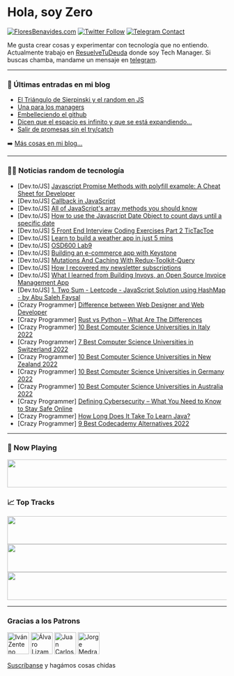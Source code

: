 # Hola, soy Zero

[![FloresBenavides.com](https://img.shields.io/website?down_message=oops&label=MiBlog&style=for-the-badge&up_message=online&url=https%3A%2F%2Ffloresbenavides.com)](https://floresbenavides.com) [![Twitter Follow](https://img.shields.io/twitter/follow/ZeroDragon?color=%231DA1F2&label=Follow&logo=twitter&logoColor=ffffff&style=for-the-badge)](https://twitter.com/zerodragon) [![Telegram Contact](https://img.shields.io/badge/escr%C3%ADbeme-ZeroDragon-%2326A5E4?style=for-the-badge&logo=telegram)](https://t.me/zerodragon)

Me gusta crear cosas y experimentar con tecnología que no entiendo.
Actualmente trabajo en [ResuelveTuDeuda](http://github.com/resuelve) donde soy Tech Manager.
Si buscas chamba, mandame un mensaje en [telegram](https://t.me/zerodragon).

---

### 📕 Últimas entradas en mi blog
<!-- BLOG-POST-LIST:START -->
- [El Triángulo de Sierpinski y el random en JS](https://floresbenavides.com/el-triangulo-de-sierpinski-y-el-random-en-js/)
- [Una para los managers](https://floresbenavides.com/una-para-los-managers/)
- [Embelleciendo el github](https://floresbenavides.com/embelleciendo-el-github/)
- [Dicen que el espacio es infinito y que se está expandiendo…](https://floresbenavides.com/dicen-que-el-espacio-es-infinito-y-que-se-esta-expandiendo/)
- [Salir de promesas sin el try/catch](https://floresbenavides.com/salir-de-promesas-sin-el-try-catch/)
<!-- BLOG-POST-LIST:END -->

➡️ [Más cosas en mi blog...](https://floresbenavides.com)

---

### 👨‍💻 Noticias random de tecnología
<!-- TECH-POSTS:START -->
- [Dev.to/JS] [Javascript Promise Methods with polyfill example: A Cheat Sheet for Developer](https://dev.to/devsmitra/javascript-promise-methods-with-polyfill-example-a-cheat-sheet-for-developer-2h0e)
- [Dev.to/JS] [Callback in JavaScript](https://dev.to/estotriramdani/callback-in-javascript-3hp6)
- [Dev.to/JS] [All of JavaScript&#39;s array methods you should know](https://dev.to/geomukkath/all-of-javascripts-array-methods-you-should-know-49n4)
- [Dev.to/JS] [How to use the Javascript Date Object to count days until a specific date](https://dev.to/spanglishgaby/how-to-use-the-javascript-date-object-to-count-days-until-a-specific-date-2bdo)
- [Dev.to/JS] [5 Front End Interview Coding Exercises Part 2 TicTacToe](https://dev.to/lucvankerkvoort/5-front-end-interview-coding-exercises-part-2-tictactoe-2k6d)
- [Dev.to/JS] [Learn to build a weather app in just 5 mins](https://dev.to/documatic/learn-to-build-a-weather-app-in-just-5-mins-o7l)
- [Dev.to/JS] [OSD600 Lab9](https://dev.to/dadolhay/osd600-lab9-5279)
- [Dev.to/JS] [Building an e-commerce app with Keystone](https://dev.to/asayerio_techblog/building-an-e-commerce-app-with-keystone-2npc)
- [Dev.to/JS] [Mutations And Caching With Redux-Toolkit-Query](https://dev.to/asayerio_techblog/mutations-and-caching-with-redux-toolkit-query-2gi3)
- [Dev.to/JS] [How I recovered my newsletter subscriptions](https://dev.to/alexwilson/how-i-recovered-my-newsletter-subscriptions-1ed1)
- [Dev.to/JS] [What I learned from Building Invoys, an Open Source Invoice Management App](https://dev.to/fazzaamiarso/what-i-learned-from-building-invoys-an-open-source-invoice-management-app-54f6)
- [Dev.to/JS] [1. Two Sum - Leetcode - JavaScript Solution using HashMap - by Abu Saleh Faysal](https://dev.to/abusalehfaysal/1-two-sum-leetcode-javascript-solution-using-hashmap-by-abu-saleh-faysal-4fml)
- [Crazy Programmer] [Difference between Web Designer and Web Developer](https://www.thecrazyprogrammer.com/2022/11/difference-between-web-designer-and-web-developer.html)
- [Crazy Programmer] [Rust vs Python – What Are The Differences](https://www.thecrazyprogrammer.com/2022/11/rust-vs-python.html)
- [Crazy Programmer] [10 Best Computer Science Universities in Italy 2022](https://www.thecrazyprogrammer.com/2022/11/computer-science-universities-in-italy.html)
- [Crazy Programmer] [7 Best Computer Science Universities in Switzerland 2022](https://www.thecrazyprogrammer.com/2022/11/computer-science-universities-in-switzerland.html)
- [Crazy Programmer] [10 Best Computer Science Universities in New Zealand 2022](https://www.thecrazyprogrammer.com/2022/10/computer-science-universities-in-new-zealand.html)
- [Crazy Programmer] [10 Best Computer Science Universities in Germany 2022](https://www.thecrazyprogrammer.com/2022/10/computer-science-universities-in-germany.html)
- [Crazy Programmer] [10 Best Computer Science Universities in Australia 2022](https://www.thecrazyprogrammer.com/2022/10/best-computer-science-universities-in-australia.html)
- [Crazy Programmer] [Defining Cybersecurity – What You Need to Know to Stay Safe Online](https://www.thecrazyprogrammer.com/2022/10/defining-cybersecurity.html)
- [Crazy Programmer] [How Long Does It Take To Learn Java?](https://www.thecrazyprogrammer.com/2022/10/how-long-does-it-take-to-learn-java.html)
- [Crazy Programmer] [9 Best Codecademy Alternatives 2022](https://www.thecrazyprogrammer.com/2022/10/codecademy-alternatives.html)<!-- TECH-POSTS:END -->

---

### 🎵 Now Playing
<a href="https://spotify-now-playing-dun.vercel.app/now-playing?open"><img src="https://spotify-now-playing-dun.vercel.app/now-playing" width="540" height="64"></a>

### 📈 Top Tracks
<a href="https://spotify-now-playing-dun.vercel.app/top-tracks?i=1&open"><img src="https://spotify-now-playing-dun.vercel.app/top-tracks?i=1" width="540" height="64"></a>
<a href="https://spotify-now-playing-dun.vercel.app/top-tracks?i=2&open"><img src="https://spotify-now-playing-dun.vercel.app/top-tracks?i=2" width="540" height="64"></a>
<a href="https://spotify-now-playing-dun.vercel.app/top-tracks?i=3&open"><img src="https://spotify-now-playing-dun.vercel.app/top-tracks?i=3" width="540" height="64"></a>

---

### Gracias a los Patrons
[<img src="https://avatars.githubusercontent.com/u/243380?v=4" alt="Iván Zenteno" width="50px">](https://github.com/k001) [<img src="https://avatars.githubusercontent.com/u/19955639?v=4" alt="Álvaro Lizama" width="50px">](https://github.com/alvarolizama) [<img src="https://avatars.githubusercontent.com/u/2718753?v=4" alt="Juan Carlos Ruiz" width="50px">](https://github.com/JuanCrg90) [<img src="https://avatars.githubusercontent.com/u/37025?v=4" alt="Jorge Medrano" width="50px">](https://github.com/h1pp1e) 

[Suscríbanse](https://www.patreon.com/zerodragon) y hagámos cosas chidas
